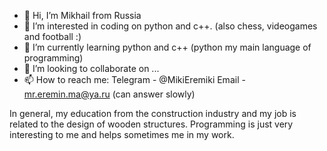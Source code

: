 - 👋 Hi, I’m Mikhail from Russia
- 👀 I’m interested in coding on python and c++. (also chess, videogames and football :)
- 🌱 I’m currently learning python and c++ (python my main language of programming)
- 💞️ I’m looking to collaborate on ...
- 📫 How to reach me:
    Telegram - @MikiEremiki
    Email - mr.eremin.ma@ya.ru (can answer slowly)

In general, my education from the construction industry and my job is related to the design of wooden structures.
Programming is just very interesting to me and helps sometimes me in my work.
